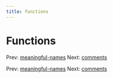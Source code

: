```yaml
---
title: functions
---
```


# Functions

Prev: [meaningful-names](meaningful-names.md)
Next: [comments](comments.md)

Prev: [meaningful-names](meaningful-names.md)
Next: [comments](comments.md)
